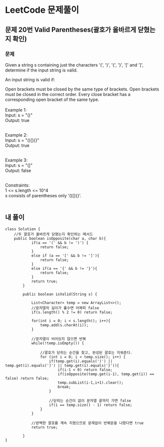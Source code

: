 # LeetCode 문제풀이

## 문제 20번 Valid Parentheses(괄호가 올바르게 닫혔는지 확인)
### 문제<br>
Given a string s containing just the characters '(', ')', '{', '}', '[' and ']', determine if the input string is valid.

An input string is valid if:

Open brackets must be closed by the same type of brackets.
Open brackets must be closed in the correct order.
Every close bracket has a corresponding open bracket of the same type.
<br><br>
Example 1:<br>
Input: s = "()"<br>
Output: true<br><br>

Example 2:<br>
Input: s = "()[]{}"<br>
Output: true<br><br>

Example 3:<br>
Input: s = "(]"<br>
Output: false<br><br> 

Constraints:<br>
1 <= s.length <= 10^4<br>
s consists of parentheses only '()[]{}'.<br><br>
 
 
## 내 풀이
```
class Solution {
    //두 괄호가 올바르게 닫혔는지 확인하는 메서드
    public boolean isOpposite(char a, char b){
            if(a == '(' && b != ')') {
                return false;
            }
            else if (a == '[' && b != ']'){
                return false;
            }
            else if(a == '{' && b != '}'){
                return false;
            }
            return true;
        }

        public boolean isValid(String s) {
            
            List<Character> temp = new ArrayList<>();
            //문자열의 길이가 홀수면 어짜피 false
            if(s.length() % 2 != 0) return false;

            for(int i = 0; i < s.length(); i++){
                temp.add(s.charAt(i));
            }

            //문자열이 비어있지 않으면 반복
            while(!temp.isEmpty()) {
                
                //괄호가 닫히는 순간을 찾고, 완성된 괄호는 지워준다.
                for (int i = 0; i < temp.size(); i++) {
                    if(temp.get(i).equals(')') || temp.get(i).equals(']') || temp.get(i).equals('}')){
                        if(i-1 < 0) return false;
                        if(isOpposite(temp.get(i-1), temp.get(i)) == false) return false;
                        temp.subList(i-1,i+1).clear();
                        break;
                    }

                    //닫히는 순간이 없이 문자열 끝까지 가면 false
                    if(i == temp.size() - 1) return false;
                }
            }

            //완벽한 괄호를 계속 지웠으므로 문제없이 반복문을 나왔다면 true
            return true;
            
        }
}
```